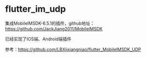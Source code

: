 # flutter_im_udp

集成MobileIMSDK-6.5.1的插件，github地址：https://github.com/JackJiang2011/MobileIMSDK

已经实现了IOS端、Android端插件

参考：https://github.com/LBXjixiangniao/flutter_MobileIMSDK_UDP



